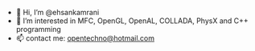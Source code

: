 - 👋 Hi, I’m @ehsankamrani
- 👀 I’m interested in MFC, OpenGL, OpenAL, COLLADA, PhysX and C++ programming
- 📫 contact me: opentechno@hotmail.com

